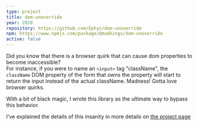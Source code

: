 ```yaml
---
type: project
title: dom-unoverride
year: 2018
repository: https://github.com/Ephys/dom-unoverride
npm: https://www.npmjs.com/package/@madkings/dom-unoverride
active: false
---
```


Did you know that there is a browser quirk that can cause dom properties to become inaccessible?  
For instance, if you were to name an `<input>` tag "className", the `className` DOM property of the form that owns the property
 will start to return the input instead of the actual className. Madness! Gotta love browser quirks.
 
With a bit of black magic, I wrote this library as the ultimate way to bypass this behavior.

I've explained the details of this insanity in more details on [the project page](https://www.npmjs.com/package/@madkings/dom-unoverride)
